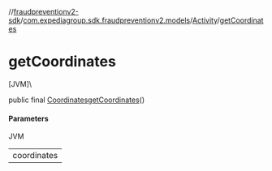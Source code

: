 //[fraudpreventionv2-sdk](../../../index.md)/[com.expediagroup.sdk.fraudpreventionv2.models](../index.md)/[Activity](index.md)/[getCoordinates](get-coordinates.md)

# getCoordinates

[JVM]\

public final [Coordinates](../-coordinates/index.md)[getCoordinates](get-coordinates.md)()

#### Parameters

JVM

| |
|---|
| coordinates |
